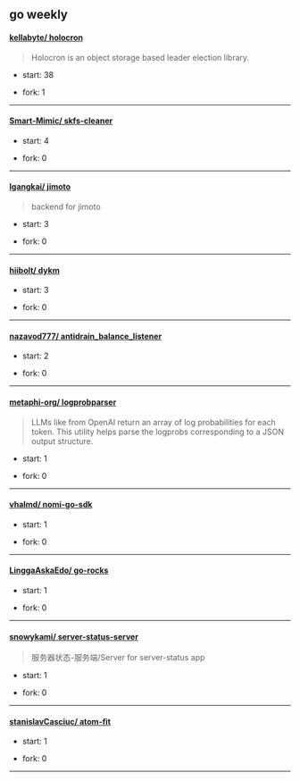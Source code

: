 ## go weekly

#### [kellabyte/ holocron](https://github.com/kellabyte/holocron)
>  Holocron is an object storage based leader election library.
+ start: 38
+ fork: 1
---
#### [Smart-Mimic/ skfs-cleaner](https://github.com/Smart-Mimic/skfs-cleaner)
>  
+ start: 4
+ fork: 0
---
#### [lgangkai/ jimoto](https://github.com/lgangkai/jimoto)
>  backend for jimoto
+ start: 3
+ fork: 0
---
#### [hiibolt/ dykm](https://github.com/hiibolt/dykm)
>  
+ start: 3
+ fork: 0
---
#### [nazavod777/ antidrain_balance_listener](https://github.com/nazavod777/antidrain_balance_listener)
>  
+ start: 2
+ fork: 0
---
#### [metaphi-org/ logprobparser](https://github.com/metaphi-org/logprobparser)
>  LLMs like from OpenAI return an array of log probabilities for each token. This utility helps parse the logprobs corresponding to a JSON output structure.
+ start: 1
+ fork: 0
---
#### [vhalmd/ nomi-go-sdk](https://github.com/vhalmd/nomi-go-sdk)
>  
+ start: 1
+ fork: 0
---
#### [LinggaAskaEdo/ go-rocks](https://github.com/LinggaAskaEdo/go-rocks)
>  
+ start: 1
+ fork: 0
---
#### [snowykami/ server-status-server](https://github.com/snowykami/server-status-server)
>  服务器状态-服务端/Server for server-status app
+ start: 1
+ fork: 0
---
#### [stanislavCasciuc/ atom-fit](https://github.com/stanislavCasciuc/atom-fit)
>  
+ start: 1
+ fork: 0
---